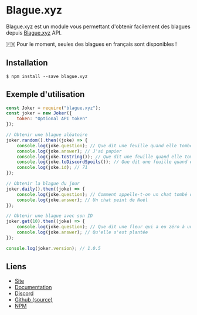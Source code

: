 # Blague.xyz

Blague.xyz est un module vous permettant d'obtenir facilement des blagues depuis [Blague.xyz](https://blague.xyz) API.

🇫🇷 Pour le moment, seules des blagues en français sont disponibles !

## Installation

```
$ npm install --save blague.xyz
```

## Exemple d'utilisation

```js
const Joker = require("blague.xyz");
const joker = new Joker({
    token: "Optional API token"
});

// Obtenir une blague aléatoire
joker.random().then((joke) => {
    console.log(joke.question); // Que dit une feuille quand elle tombe dans l'eau ?
    console.log(joke.answer); // J'ai papier
    console.log(joke.toString()); // Que dit une feuille quand elle tombe dans l'eau ?\nJ'ai papier
    console.log(joke.toDiscordSpoils()); // Que dit une feuille quand elle tombe dans l'eau ?\n\n||J'ai papier||
    console.log(joke.id); // 71
});

// Obtenir la blague du jour
joker.daily().then((joke) => {
    console.log(joke.question); // Comment appelle-t-on un chat tombé dans un pot de peinture le jour de Noël ?
    console.log(joke.answer); // Un chat peint de Noël
});

// Obtenir une blague avec son ID
joker.get(10).then((joke) => {
    console.log(joke.question); // Que dit une fleur qui a eu zéro à un contrôle ?
    console.log(joke.answer); // Qu'elle s'est plantée
});

console.log(joker.version); // 1.0.5
```

## Liens

* [Site](https://blague.xyz)
* [Documentation](https://docs.blague.xyz)
* [Discord](https://discord.gg/CJgNcJN)
* [Github (source)](https://github.com/Androz2091/blague.xyz)
* [NPM](https://npmjs/package/blague.xyz)